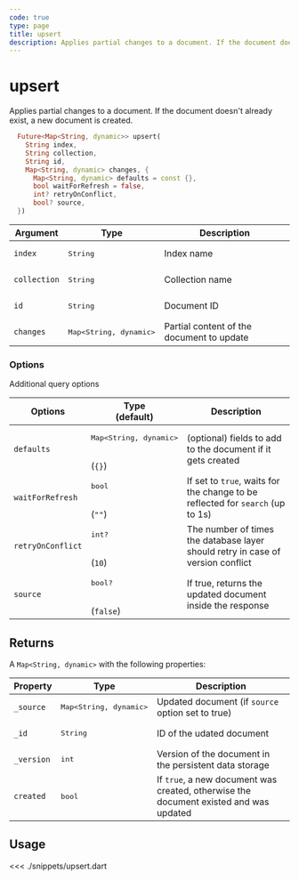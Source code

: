 ```yaml
---
code: true
type: page
title: upsert
description: Applies partial changes to a document. If the document doesn't already exist, a new document is created.
---
```


# upsert

<SinceBadge version="Kuzzle 2.8.0"/>
<SinceBadge version="2.2.0" />

Applies partial changes to a document. If the document doesn't already exist, a new document is created.


```dart
  Future<Map<String, dynamic>> upsert(
    String index,
    String collection,
    String id,
    Map<String, dynamic> changes, {
      Map<String, dynamic> defaults = const {},
      bool waitForRefresh = false,
      int? retryOnConflict,
      bool? source,
  })
```

| Argument     | Type              | Description                               |
| ------------ | ----------------- | ----------------------------------------- |
| `index`      | <pre>String</pre> | Index name                                |
| `collection` | <pre>String</pre> | Collection name                           |
| `id`         | <pre>String</pre> | Document ID                               |
| `changes`       | <pre>Map<String, dynamic></pre> | Partial content of the document to update |

### Options

Additional query options

| Options           | Type<br/>(default)              | Description                                                                        |
| ----------------- | ------------------------------- | ---------------------------------------------------------------------------------- |
| `defaults` | <pre>Map<String, dynamic></pre><br/>(`{}`)  | (optional) fields to add to the document if it gets created  |
| `waitForRefresh`         | <pre>bool</pre><br/>(`""`)    | If set to `true`, waits for the change to be reflected for `search` (up to 1s) |
| `retryOnConflict` | <pre>int?</pre><br/>(`10`)        | The number of times the database layer should retry in case of version conflict    |
| `source`          | <pre>bool?</pre><br/>(`false`)| If true, returns the updated document inside the response


## Returns

A `Map<String, dynamic>` with the following properties:

| Property     | Type                                         | Description                      |
|------------- |--------------------------------------------- |--------------------------------- |
| `_source`    | <pre>Map<String, dynamic></pre> | Updated document (if `source` option set to true)  |
| `_id`        | <pre>String</pre>                            | ID of the udated document                   |
| `_version`   | <pre>int</pre>                           | Version of the document in the persistent data storage |
| `created`     | <pre>bool</pre> | If `true`, a new document was created, otherwise the document existed and was updated |

## Usage

<<< ./snippets/upsert.dart
